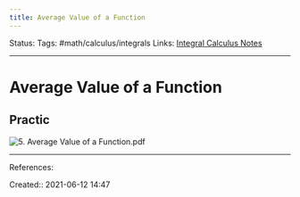 ```yaml
---
title: Average Value of a Function
---
```

Status:
Tags: #math/calculus/integrals 
Links: [Integral Calculus Notes](out/integral-calculus-notes.md)
___
# Average Value of a Function
## Practic
![5. Average Value of a Function.pdf](None)
___
References:

Created:: 2021-06-12 14:47